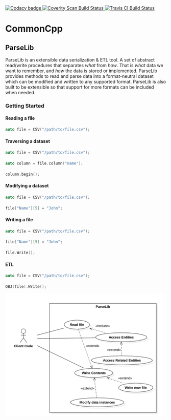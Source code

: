 <a href="https://app.codacy.com/manual/lmsorenson/CommonCpp?utm_source=github.com&utm_medium=referral&utm_content=lmsorenson/CommonCpp&utm_campaign=Badge_Grade_Dashboard">
  <img alt="Codacy badge"
       src="https://api.codacy.com/project/badge/Grade/c2d0837a40894b0b8965167d325bc722"/>
</a>

<a href="https://scan.coverity.com/projects/lmsorenson-commoncpp">
  <img alt="Coverity Scan Build Status"
       src="https://scan.coverity.com/projects/21163/badge.svg"/>
</a>

<a href="https://travis-ci.org/github/lmsorenson/CommonCpp">
  <img alt="Travis CI Build Status" src="https://travis-ci.org/lmsorenson/CommonCpp.svg"/>
</a>

# CommonCpp

## ParseLib
ParseLib is an extensible data serialization & ETL tool.  A set of abstract read/write procedures that separates <i>what</i> from <i>how</i>.  That is <i>what</i> data we want to remember, and <i>how</i> the data is stored or implemented.  ParseLib provides methods to read and parse data into a format-neutral dataset which can be modified and written to any supported format.  ParseLib is also built to be extensible so that support for more formats can be included when needed.

### Getting Started
#### Reading a file
~~~cpp
auto file = CSV("/path/to/file.csv");
~~~
#### Traversing a dataset
~~~cpp
auto file = CSV("/path/to/file.csv");

auto column = file.column("name");

column.begin();
~~~
#### Modifying a dataset
~~~cpp
auto file = CSV("/path/to/file.csv");

file["Name"][5] = "John";
~~~
#### Writing a file
~~~cpp
auto file = CSV("/path/to/file.csv");

file["Name"][5] = "John";

file.Write();
~~~
#### ETL
~~~cpp
auto file = CSV("/path/to/file.csv");

OBJ(file).Write();
~~~

<img align="center" src="libraries/ParseLib/docs/images/ParseLibUseCaseDiagram1.png" width="500"/>
